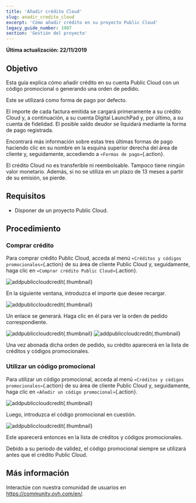 ```yaml
---
title: 'Añadir crédito Cloud'
slug: anadir_credito_cloud
excerpt: 'Cómo añadir crédito en su proyecto Public Cloud'
legacy_guide_number: 1907
section: 'Gestión del proyecto'
---
```


**Última actualización: 22/11/2019**

## Objetivo

Esta guía explica cómo añadir crédito en su cuenta Public Cloud con un código promocional o generando una orden de pedido.

Este se utilizará como forma de pago por defecto.

El importe de cada factura emitida se cargará primeramente a su crédito Cloud y, a continuación, a su cuenta Digital LaunchPad y, por último, a su cuenta de fidelidad. El posible saldo deudor se liquidará mediante la forma de pago registrada. 

Encontrará más información sobre estas tres últimas formas de pago haciendo clic en su nombre en la esquina superior derecha del área de cliente y, seguidamente, accediendo a `«Formas de pago»`{.action}.

El crédito Cloud no es transferible ni reembolsable. Tampoco tiene ningún valor monetario. Además, si no se utiliza en un plazo de 13 meses a partir de su emisión, se pierde.

## Requisitos

* Disponer de un proyecto Public Cloud.

## Procedimiento

### Comprar crédito

Para comprar crédito Public Cloud, acceda al menú `«Créditos y códigos promocionales»`{.action} de su área de cliente Public Cloud y, seguidamente, haga clic en `«Comprar crédito Public Cloud»`{.action}.


![addpubliccloudcredit](images/buycredit1.png){.thumbnail}

En la siguiente ventana, introduzca el importe que desee recargar.

![addpubliccloudcredit](images/buycredit2.png){.thumbnail}

Un enlace se generará. Haga clic en él para ver la orden de pedido correspondiente.

![addpubliccloudcredit](images/buycredit3.png){.thumbnail}
![addpubliccloudcredit](images/buycredit4.png){.thumbnail}

Una vez abonada dicha orden de pedido, su crédito aparecerá en la lista de créditos y códigos promocionales.

### Utilizar un código promocional

Para utilizar un código promocional, acceda al menú `«Créditos y códigos promocionales»`{.action} de su área de cliente Public Cloud y, seguidamente, haga clic en `«Añadir un código promocional»`{.action}.

![addpubliccloudcredit](images/buycredit6.png){.thumbnail}

Luego, introduzca el código promocional en cuestión.

![addpubliccloudcredit](images/buycredit7.png){.thumbnail}

Este aparecerá entonces en la lista de créditos y códigos promocionales.

Debido a su periodo de validez, el código promocional siempre se utilizará antes que el crédito Public Cloud.

## Más información

Interactúe con nuestra comunidad de usuarios en <https://community.ovh.com/en/>.

